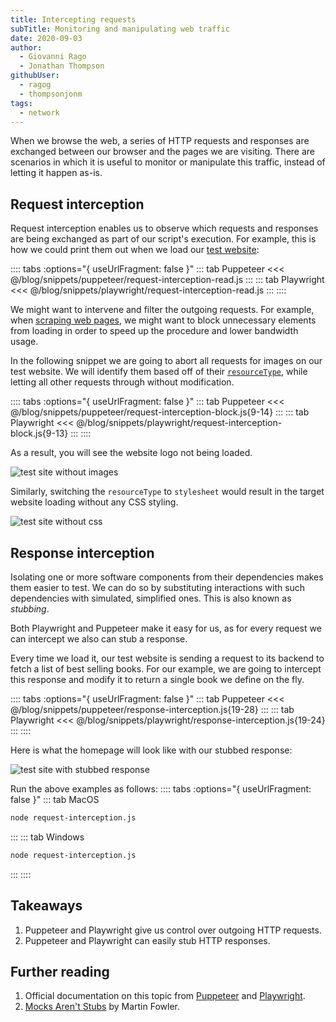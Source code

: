 ```yaml
---
title: Intercepting requests
subTitle: Monitoring and manipulating web traffic
date: 2020-09-03
author:
  - Giovanni Rago
  - Jonathan Thompson
githubUser:
  - ragog
  - thompsonjonm
tags:
  - network
---
```


When we browse the web, a series of HTTP requests and responses are exchanged between our browser and the pages we are visiting. There are scenarios in which it is useful to monitor or manipulate this traffic, instead of letting it happen as-is.

<!-- more -->

## Request interception

Request interception enables us to observe which requests and responses are being exchanged as part of our script's execution. For example, this is how we could print them out when we load our [test website](https://danube-webshop.herokuapp.com):

:::: tabs :options="{ useUrlFragment: false }"
::: tab Puppeteer
<<< @/blog/snippets/puppeteer/request-interception-read.js
:::
::: tab Playwright
<<< @/blog/snippets/playwright/request-interception-read.js
:::
::::

We might want to intervene and filter the outgoing requests. For example, when [scraping web pages](basics-scraping/), we might want to block unnecessary elements from loading in order to speed up the procedure and lower bandwidth usage.

In the following snippet we are going to abort all requests for images on our test website. We will identify them based off of their [`resourceType`](https://pptr.dev/#?product=Puppeteer&version=v5.2.1&show=api-httprequestresourcetype), while letting all other requests through without modification.

:::: tabs :options="{ useUrlFragment: false }"
::: tab Puppeteer
<<< @/blog/snippets/puppeteer/request-interception-block.js{9-14}
:::
::: tab Playwright
<<< @/blog/snippets/playwright/request-interception-block.js{9-13}
:::
::::

 As a result, you will see the website logo not being loaded.

 ![test site without images](/request-interception-image.png)

 Similarly, switching the `resourceType` to `stylesheet` would result in the target website loading without any CSS styling.

 ![test site without css](/request-interception-css.png)

## Response interception

Isolating one or more software components from their dependencies makes them easier to test. We can do so by substituting interactions with such dependencies with simulated, simplified ones. This is also known as _stubbing_.

Both Playwright and Puppeteer make it easy for us, as for every request we can intercept we also can stub a response.

Every time we load it, our test website is sending a request to its backend to fetch a list of best selling books. For our example, we are going to intercept this response and modify it to return a single book we define on the fly.

:::: tabs :options="{ useUrlFragment: false }"
::: tab Puppeteer
<<< @/blog/snippets/puppeteer/response-interception.js{19-28}
:::
::: tab Playwright
<<< @/blog/snippets/playwright/response-interception.js{19-24}
:::
::::

Here is what the homepage will look like with our stubbed response:

![test site with stubbed response](/response-interception.png)

Run the above examples as follows:
:::: tabs :options="{ useUrlFragment: false }"
::: tab MacOS
```sh
node request-interception.js
```
:::
::: tab Windows
```sh
node request-interception.js
```
:::
::::

## Takeaways

1. Puppeteer and Playwright give us control over outgoing HTTP requests.
2. Puppeteer and Playwright can easily stub HTTP responses.

## Further reading

1. Official documentation on this topic from [Puppeteer](https://pptr.dev/#?product=Puppeteer&version=v5.2.1&show=api-class-httprequest) and [Playwright](https://playwright.dev/#version=v1.3.0&path=docs%2Fnetwork.md&q=handle-requests).
2. [Mocks Aren't Stubs](https://martinfowler.com/articles/mocksArentStubs.html) by Martin Fowler.
